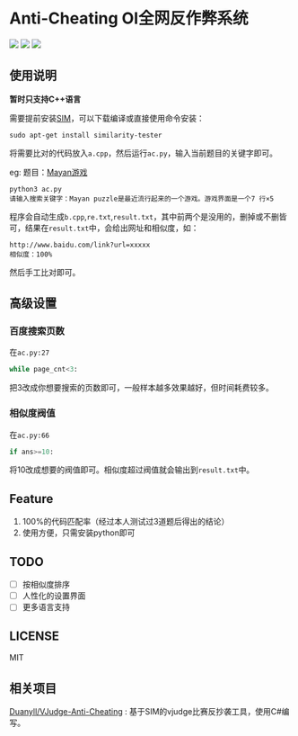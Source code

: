 # Anti-Cheating OI全网反作弊系统

![](https://img.shields.io/badge/python-3.6.7-blue.svg) ![](https://img.shields.io/badge/ubuntu-18.10-orange.svg)
![](https://img.shields.io/badge/LICENSE-MIT-green.svg)

## 使用说明

**暂时只支持C++语言**

需要提前安装[SIM](https://dickgrune.com/Programs/similarity_tester/)，可以下载编译或直接使用命令安装：

```
sudo apt-get install similarity-tester
```

将需要比对的代码放入``a.cpp``，然后运行``ac.py``，输入当前题目的关键字即可。

eg:
题目：[Mayan游戏](https://www.luogu.org/problemnew/show/P1312)

```
python3 ac.py
请输入搜索关键字：Mayan puzzle是最近流行起来的一个游戏。游戏界面是一个7 行×5 
```

程序会自动生成``b.cpp``,``re.txt``,``result.txt``，其中前两个是没用的，删掉或不删皆可，结果在``result.txt``中，会给出网址和相似度，如：

```
http://www.baidu.com/link?url=xxxxx
相似度：100%
```

然后手工比对即可。

## 高级设置

### 百度搜索页数

在``ac.py:27``

```py
while page_cnt<3:
```

把3改成你想要搜索的页数即可，一般样本越多效果越好，但时间耗费较多。

### 相似度阀值

在``ac.py:66``

```py
if ans>=10:
```

将10改成想要的阀值即可。相似度超过阀值就会输出到``result.txt``中。

## Feature

1. 100%的代码匹配率（经过本人测试过3道题后得出的结论）
2. 使用方便，只需安装python即可

## TODO

- [ ] 按相似度排序
- [ ] 人性化的设置界面
- [ ] 更多语言支持

## LICENSE

MIT

## 相关项目

[Duanyll/VJudge-Anti-Cheating](https://github.com/Duanyll/VJudge-Anti-Cheating) :  基于SIM的vjudge比赛反抄袭工具，使用C#编写。